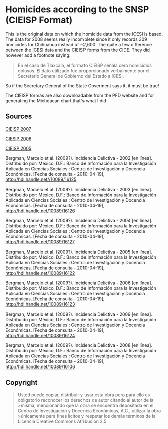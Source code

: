 ﻿Homicides according to the SNSP (CIEISP Format)
==================================================
This is the original data on which the homicide data from the ICESI is based. The data for 2008 seems really incomplete since it only records 309 homicides for Chihuahua instead of ~2,600. The quite a few difference between the ICESI data and the CIEISP forms from the CIDE. They did however add a footnote saying:

>En el caso de Tlaxcala, el formato CIEISP señala cero homicidios dolosos. El dato utilizado fue proporcionado verbalmente por el Secretario General de Gobierno del Estado a ICESI.

So if the Secretary General of the State Goverment says it, it must be true!

The CIEISP formas are also downloadable from the PFD website and for generating the Michoacan chart that's what I did


Sources
-------

[CIEISP 2007](http://www.pfp.gob.mx/portalWebApp/ShowBinary?nodeId=/BEA%20Repository/368010//archivo)

[CIESIP 2006](http://www.ssp.gob.mx/portalWebApp/ShowBinary?nodeId=/BEA%20Repository/368009//archivo)

[CIEISP 2005](http://www.ssp.gob.mx/portalWebApp/ShowBinary?nodeId=/BEA%20Repository/368008//archivo)

Bergman, Marcelo et al. (2009?). Incidencia Delictiva - 2002 [en línea]. Distribuido por: México, D.F.: Banco de Información para la Investigación Aplicada en Ciencias Sociales : Centro de Investigación y Docencia Económicas. [Fecha de consulta - 2010-04-19], http://hdl.handle.net//10089/16125

Bergman, Marcelo et al. (2009?). Incidencia Delictiva - 2003 [en línea]. Distribuido por: México, D.F.: Banco de Información para la Investigación Aplicada en Ciencias Sociales : Centro de Investigación y Docencia Económicas. [Fecha de consulta - 2010-04-19], http://hdl.handle.net/10089/16126

Bergman, Marcelo et al. (2009?). Incidencia Delictiva - 2004 [en línea]. Distribuido por: México, D.F.: Banco de Información para la Investigación Aplicada en Ciencias Sociales : Centro de Investigación y Docencia Económicas. [Fecha de consulta - 2010-04-19], http://hdl.handle.net/10089/16127

Bergman, Marcelo et al. (2009?). Incidencia Delictiva - 2005 [en línea]. Distribuido por: México, D.F.: Banco de Información para la Investigación Aplicada en Ciencias Sociales : Centro de Investigación y Docencia Económicas. [Fecha de consulta - 2010-04-19], http://hdl.handle.net/10089/16122

Bergman, Marcelo et al. (2009?). Incidencia Delictiva - 2006 [en línea]. Distribuido por: México, D.F.: Banco de Información para la Investigación Aplicada en Ciencias Sociales : Centro de Investigación y Docencia Económicas. [Fecha de consulta - 2010-04-19], http://hdl.handle.net/10089/16123

Bergman, Marcelo et al. (2009?). Incidencia Delictiva - 2009 [en línea]. Distribuido por: México, D.F.: Banco de Información para la Investigación Aplicada en Ciencias Sociales : Centro de Investigación y Docencia Económicas. [Fecha de consulta - 2010-04-19], http://hdl.handle.net/10089/16124

Bergman, Marcelo et al. (2009?). Incidencia Delictiva - 2008 [en línea]. Distribuido por: México, D.F.: Banco de Información para la Investigación Aplicada en Ciencias Sociales : Centro de Investigación y Docencia Económicas. [Fecha de consulta - 2010-04-19], http://hdl.handle.net/10089/16106

Copyright
----------
>Usted puede copiar, distribuir y usar esta obra pero para ello es obligatorio reconocer los derechos de autor citando al autor de la >misma, mencionando que la obra se encuentra depositada en el Centro de Investigación y Docencia Económicas, A.C., utilizar la obra >únicamente para fines lícitos y respetar los demás términos de la Licencia Creative Commons Atribución 2.5
